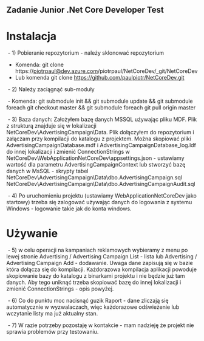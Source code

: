 ## Zadanie Junior .Net Core Developer Test

# Instalacja

 - 1) Pobieranie repozytorium - należy sklonować repozytorium
 
 - Komenda: git clone https://piotrpaul@dev.azure.com/piotrpaul/NetCoreDev/_git/NetCoreDev
 - Lub komenda git clone https://github.com/paulpiotr/NetCoreDev.git
 
 - 2) Należy zaciągnąć sub-moduły
 
 - Komenda: git submodule init && git submodule update && git submodule foreach git checkout master && git submodule foreach git pull origin master
 
 - 3) Baza danych: Założyłem bazę danych MSSQL używając pliku MDF. Plik z strukturą znajduje się w lokalizacji NetCoreDev\AdvertisingCampaign\Data. Plik dołączyłem do repozytorium i załączam przy kompilacji do katalogu z projektem. Można skopiować pliki AdvertisingCampaignDatabase.mdf i AdvertisingCampaignDatabase_log.ldf do innej lokalizacji i zmienić ConnectionStrings w NetCoreDev\WebApplicationNetCoreDev\appsettings.json - ustawiamy wartość dla parametru AdvertisingCampaignContext lub stworzyć bazę danych w MsSQL - skrypty tabel NetCoreDev\AdvertisingCampaign\Data\dbo.AdvertisingCampaign.sql NetCoreDev\AdvertisingCampaign\Data\dbo.AdvertisingCampaignAudit.sql
 
 - 4) Po uruchomieniu projektu (ustawiamy WebApplicationNetCoreDev jako startowy) trzeba się zalogować używając danych do logowania z systemu Windows - logowanie takie jak do konta windows.
 
 # Używanie
 
 - 5) w celu operacji na kampaniach reklamowych wybieramy z menu po lewej stronie Advertising / Advertising Campaign List - lista lub Advertising / Advertising Campaign Add - dodawanie. Uwaga dane zapisują się w bazie która dołącza się do kompilacji. Każdorazowa kompilacja aplikacji powoduje skopiowanie bazy do katalogu z binarkami projektu i nie będzie już tam danych. Aby tego uniknąć trzeba skopiować bazę do innej lokalizacji i zmienić ConnectionStrings - opis powyżej.
 
 - 6) Co do punktu moc nacisnąć guzik Raport - dane zliczają się automatycznie w wyzwalaczach, więc każdorazowe odświeżenie lub wczytanie listy ma już aktualny stan.
 
 - 7) W razie potrzeby pozostaję w kontakcie - mam nadzieję że projekt nie sprawia problemów przy testowaniu.
